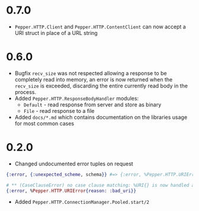# 0.7.0

* `Pepper.HTTP.Client` and `Pepper.HTTP.ContentClient` can now accept a URI struct in place of a URL string

# 0.6.0

* Bugfix `recv_size` was not respected allowing a response to be completely read into memory, an error is now returned when the `recv_size` is exceeded, discarding the entire currently read body in the process.
* Added `Pepper.HTTP.ResponseBodyHandler` modules:
  * `Default` - read response from server and store as binary
  * `File` - read response to a file
* Added `docs/*.md` which contains documentation on the libraries usage for most common cases

# 0.2.0

* Changed undocumented error tuples on request

```elixir
{:error, {:unexpected_scheme, schema}} #=> {:error, %Pepper.HTTP.URIError{reason: :unexpected_scheme}}

# ** (CaseClauseError) no case clause matching: %URI{} is now handled as
{:error, %Pepper.HTTP.URIError{reason: :bad_uri}}
```

* Added `Pepper.HTTP.ConnectionManager.Pooled.start/2`
